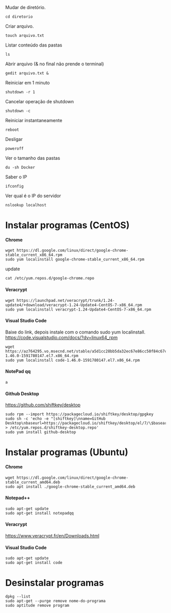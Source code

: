 Mudar de diretório.<br>
```
cd diretorio
```

Criar arquivo.<br>
```
touch arquivo.txt
```

Listar conteúdo das pastas<br>
```
ls
```

Abrir arquivo (& no final não prende o terminal)<br>
```
gedit arquivo.txt &
```

Reiniciar em 1 minuto<br>
```
shutdown -r 1
```

Cancelar operação de shutdown<br>
```
shutdown -c
```

Reiniciar instantaneamente<br>
```
reboot
```

Desligar<br>
```
poweroff
```

Ver o tamanho das pastas<br>
```
du -sh Docker
```

Saber o IP<br>
```
ifconfig
```

Ver qual é o IP do servidor<br>
```
nslookup localhost
```

# Instalar programas (CentOS)

#### Chrome
```
wget https://dl.google.com/linux/direct/google-chrome-stable_current_x86_64.rpm
sudo yum localinstall google-chrome-stable_current_x86_64.rpm
```
update<br>
```
cat /etc/yum.repos.d/google-chrome.repo
```
#### Veracrypt
```
wget https://launchpad.net/veracrypt/trunk/1.24-update4/+download/veracrypt-1.24-Update4-CentOS-7-x86_64.rpm
sudo yum localinstall veracrypt-1.24-Update4-CentOS-7-x86_64.rpm
```

#### Visual Studio Code
Baixe do link, depois instale com o comando sudo yum localinstall.<br>
https://code.visualstudio.com/docs/?dv=linux64_rpm<br>
```
wget https://az764295.vo.msecnd.net/stable/a5d1cc28bb5da32ec67e86cc50f84c67cc690321/code-1.46.0-1591780147.el7.x86_64.rpm
sudo yum localinstall code-1.46.0-1591780147.el7.x86_64.rpm
```

#### NotePad qq
```
a
```
#### Github Desktop
https://github.com/shiftkey/desktop<br>
```
sudo rpm --import https://packagecloud.io/shiftkey/desktop/gpgkey
sudo sh -c 'echo -e "[shiftkey]\nname=GitHub Desktop\nbaseurl=https://packagecloud.io/shiftkey/desktop/el/7/\$basearch\nenabled=1\ngpgcheck=0\nrepo_gpgcheck=1\ngpgkey=https://packagecloud.io/shiftkey/desktop/gpgkey" > /etc/yum.repos.d/shiftkey-desktop.repo'
sudo yum install github-desktop
```

# Instalar programas (Ubuntu)

#### Chrome
```
wget https://dl.google.com/linux/direct/google-chrome-stable_current_amd64.deb
sudo apt install ./google-chrome-stable_current_amd64.deb
```
#### Notepad++
```
sudo apt-get update
sudo apt-get install notepadqq
```
#### Veracrypt
https://www.veracrypt.fr/en/Downloads.html

#### Visual Studio Code
```
sudo apt-get update
sudo apt-get install code 
```
# Desinstalar programas

```
dpkg --list
sudo apt-get --purge remove nome-do-programa
sudo aptitude remove program
```
